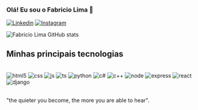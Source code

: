### Olá! Eu sou o Fabricio Lima 🗿

[![Linkedin](https://img.shields.io/badge/LinkedIn-0077B5?style=for-the-badge&logo=linkedin&logoColor=white)](https://www.linkedin.com/in/fabricio-de-lima-costa-087740202/)
[![Instagram](https://img.shields.io/badge/Instagram-E4405F?style=for-the-badge&logo=instagram&logoColor=white)](https://www.instagram.com/fabricio__lc/)

![Fabricio Lima GitHub stats](https://github-readme-stats.vercel.app/api?username=fabricio-lima&show_icons=true&theme=cobalt)

## Minhas principais tecnologias

<div style="display: inline_block"><br/>
   <img align="center" alt="html5" src="https://img.shields.io/badge/HTML-239120?style=for-the-badge&logo=html5&logoColor=white">
   <img align="center" alt="css" src="https://img.shields.io/badge/CSS-239120?&style=for-the-badge&logo=css3&logoColor=whitev">
   <img align="center" alt="js" src="https://img.shields.io/badge/JavaScript-F7DF1E?style=for-the-badge&logo=javascript&logoColor=black">
   <img align="center" alt="ts" src="https://img.shields.io/badge/TypeScript-007ACC?style=for-the-badge&logo=typescript&logoColor=white">
   <img align="center" alt="python" src="https://img.shields.io/badge/Python-3776AB?style=for-the-badge&logo=python&logoColor=white">
   <img align="center" alt="c#" src="https://img.shields.io/badge/C%23-239120?style=for-the-badge&logo=c-sharp&logoColor=white">
   <img align="center" alt="c++" src="https://img.shields.io/badge/C%2B%2B-00599C?style=for-the-badge&logo=c%2B%2B&logoColor=white">
   <img align="center" alt="node" src="https://img.shields.io/badge/Node.js-43853D?style=for-the-badge&logo=node.js&logoColor=white">
   <img align="center" alt="express" src="https://img.shields.io/badge/Express.js-404D59?style=for-the-badge">
   <img align="center" alt="react" src="https://img.shields.io/badge/React-20232A?style=for-the-badge&logo=react&logoColor=61DAFB">
   <img align="center" alt="django" src="https://img.shields.io/badge/Django-092E20?style=for-the-badge&logo=django&logoColor=white">
</div><br/>

"the quieter you become, the more you are able to hear".
















